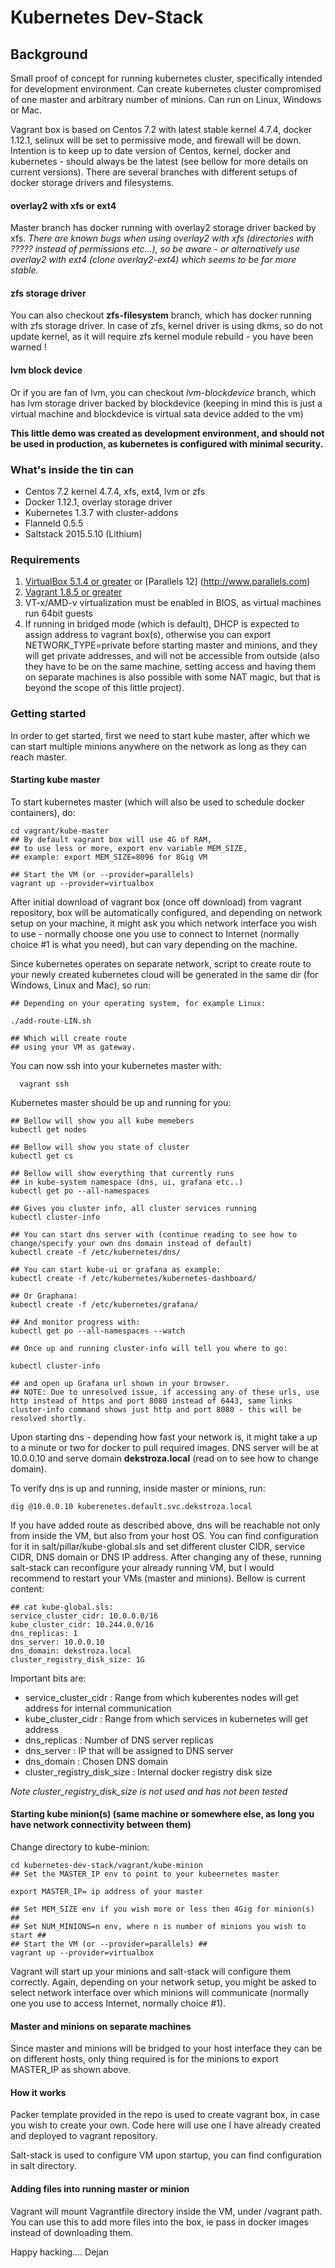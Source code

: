 # Kubernetes Dev-Stack

## Background
Small proof of concept for running kubernetes cluster, specifically intended for development environment. Can create kubernetes cluster compromised of one master and arbitrary number of minions. Can run on Linux, Windows or Mac.

Vagrant box is based on Centos 7.2 with latest stable kernel 4.7.4, docker 1.12.1, selinux will be set to permissive mode, and firewall will be down. Intention is to keep up to date version of Centos, kernel, docker and kubernetes - should always be the latest (see bellow for more details on current versions). There are several branches with different setups of docker storage drivers and filesystems. 

#### overlay2 with xfs or ext4

Master branch has docker running with overlay2 storage driver backed by xfs.
*There are known bugs when using overlay2 with xfs (directories with ????? instead of permissions etc...), so be aware - or alternatively use overlay2 with ext4 (clone overlay2-ext4) which seems to be far more stable.*

#### zfs storage driver

You can also checkout **zfs-filesystem** branch, which has docker running with zfs storage driver. In case of zfs, kernel driver is using dkms, so do not update kernel, as it will require zfs kernel module rebuild - you have been warned !

#### lvm block device 

Or if you are fan of lvm, you can checkout *lvm-blockdevice* branch, which has lvm storage driver backed by blockdevice (keeping in mind this is just a virtual machine and blockdevice is virtual sata device added to the vm)

**This little demo was created as development environment, and should not be used in production, as kubernetes is configured with minimal security.**

### What's inside the tin can
- Centos 7.2 kernel 4.7.4, xfs, ext4, lvm or zfs
- Docker 1.12.1, overlay storage driver
- Kubernetes 1.3.7 with cluster-addons
- Flanneld 0.5.5
- Saltstack 2015.5.10 (Lithium)


### Requirements
1. [VirtualBox 5.1.4 or greater](http://www.vagrantup.com) or [Parallels 12] (http://www.parallels.com)
2. [Vagrant 1.8.5 or greater](http://www.vagrantup.com)
3. VT-x/AMD-v virtualization must be enabled in BIOS, as virtual machines run 64bit guests
4. If running in bridged mode (which is default), DHCP is expected to assign address to vagrant box(s), otherwise you can  export NETWORK_TYPE=private before starting master and minions, and they will get private addresses, and will not be accessible from outside (also they have to be on the same machine, setting access and having them on separate machines is also possible with some NAT magic, but that is beyond the scope of this little project).

### Getting started
In order to get started, first we need to start kube master, after which we can start multiple minions anywhere on the network as long as they can reach master.

#### Starting kube master
To start kubernetes master (which will also be used to schedule docker containers), do:


    cd vagrant/kube-master
    ## By default vagrant box will use 4G of RAM,
    ## to use less or more, export env variable MEM_SIZE,
    ## example: export MEM_SIZE=8096 for 8Gig VM

    ## Start the VM (or --provider=parallels)
    vagrant up --provider=virtualbox

After initial download of vagrant box (once off download) from vagrant repository, box will be automatically configured, and depending on network setup on your machine, it might ask you which network interface you wish to use - normally choose one you use to connect to Internet (normally choice #1 is what you need), but can vary depending on the machine.

Since kubernetes operates on separate network, script to create route to your newly created kubernetes cloud will be generated in the same dir (for Windows, Linux and Mac), so run:

    ## Depending on your operating system, for example Linux:

    ./add-route-LIN.sh

    ## Which will create route
    ## using your VM as gateway.


You can now ssh into your kubernetes master with:

      vagrant ssh

Kubernetes master should be up and running for you:

    ## Bellow will show you all kube memebers
    kubectl get nodes
    
    ## Bellow will show you state of cluster
    kubectl get cs
    
    ## Bellow will show everything that currently runs
    ## in kube-system namespace (dns, ui, grafana etc..)
    kubectl get po --all-namespaces

    ## Gives you cluster info, all cluster services running
    kubectl cluster-info
    
    ## You can start dns server with (continue reading to see how to change/specify your own dns domain instead of default)
    kubectl create -f /etc/kubernetes/dns/

    ## You can start kube-ui or grafana as example:
    kubectl create -f /etc/kubernetes/kubernetes-dashboard/

    ## Or Graphana:
    kubectl create -f /etc/kubernetes/grafana/

    ## And monitor progress with:
    kubectl get po --all-namespaces --watch

    ## Once up and running cluster-info will tell you where to go:

    kubectl cluster-info

    ## and open up Grafana url shown in your browser.
    ## NOTE: Due to unresolved issue, if accessing any of these urls, use http instead of https and port 8080 instead of 6443, same links cluster-info command shows just http and port 8080 - this will be resolved shortly.

Upon starting dns - depending how fast your network is, it might take a up to a minute or two for docker to pull required images. DNS server will be at 10.0.0.10 and serve domain **dekstroza.local** (read on to see how to change domain).

To verify dns is up and running, inside master or minions, run:

    dig @10.0.0.10 kuberenetes.default.svc.dekstroza.local

If you have added route as described above, dns will be reachable  not only from inside the VM, but also from your host OS.
You can find configuration for it in salt/pillar/kube-global.sls
and set different cluster CIDR, service CIDR, DNS domain or DNS IP address. After changing any of these, running salt-stack can reconfigure your already running VM, but I would recommend to restart your VMs (master and minions).
Bellow is current content:

    ## cat kube-global.sls:
    service_cluster_cidr: 10.0.0.0/16
    kube_cluster_cidr: 10.244.0.0/16
    dns_replicas: 1
    dns_server: 10.0.0.10
    dns_domain: dekstroza.local
    cluster_registry_disk_size: 1G

Important bits are:
- service_cluster_cidr : Range from which kuberentes nodes will     get address for internal communication
- kube_cluster_cidr : Range from which services in kubernetes will get address
- dns_replicas : Number of DNS server replicas
- dns_server : IP that will be assigned to DNS server
- dns_domain : Chosen DNS domain
- cluster_registry_disk_size : Internal docker registry disk size

*Note cluster_registry_disk_size is not used and has not been tested*

#### Starting kube minion(s) (same machine or somewhere else, as long you have network connectivity between them)

Change directory to kube-minion:

    cd kubernetes-dev-stack/vagrant/kube-minion
    ## Set the MASTER_IP env to point to your kubeernetes master

    export MASTER_IP= ip address of your master

    ## Set MEM_SIZE env if you wish more or less then 4Gig for minion(s) ##
    ## Set NUM_MINIONS=n env, where n is number of minions you wish to start ##
    ## Start the VM (or --provider=parallels) ##
    vagrant up --provider=virtualbox

Vagrant will start up your minions and salt-stack will configure them correctly. Again, depending on your network setup, you might be asked to select network interface over which minions will communicate (normally one you use to access Internet, normally choice #1).

#### Master and minions on separate machines

Since master and minions will be bridged to your host interface they can be on different hosts, only thing required is for the minions to export MASTER_IP as shown above.

#### How it works

Packer template provided in the repo is used to create vagrant box, in case you wish to create your own. Code here will use one I have already created and deployed to vagrant repository.

Salt-stack is used to configure VM upon startup, you can find configuration in salt directory.

#### Adding files into running master or minion

Vagrant will mount Vagrantfile directory inside the VM, under /vagrant path. You can use this to add more files into the box, ie pass in docker images instead of downloading them.

Happy hacking....
Dejan
